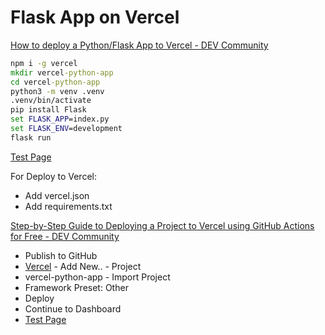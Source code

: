 # Flask App on Vercel

[How to deploy a Python/Flask App to Vercel - DEV Community](https://dev.to/andrewbaisden/how-to-deploy-a-python-flask-app-to-vercel-2o5k)

```cmd
npm i -g vercel
mkdir vercel-python-app
cd vercel-python-app
python3 -m venv .venv
.venv/bin/activate
pip install Flask
set FLASK_APP=index.py
set FLASK_ENV=development
flask run
```

[Test Page](http://127.0.0.1:5000/)

For Deploy to Vercel:

- Add vercel.json
- Add requirements.txt

[Step-by-Step Guide to Deploying a Project to Vercel using GitHub Actions for Free - DEV Community](https://dev.to/tobidelly/step-by-step-guide-to-deploying-a-project-to-vercel-using-github-actions-for-free-l61)

- Publish to GitHub
- [Vercel](https://vercel.com/christorngs-projects) - Add New.. - Project
- vercel-python-app - Import Project
- Framework Preset: Other
- Deploy
- Continue to Dashboard
- [Test Page](https://vercel-python-app-sepia.vercel.app/)
